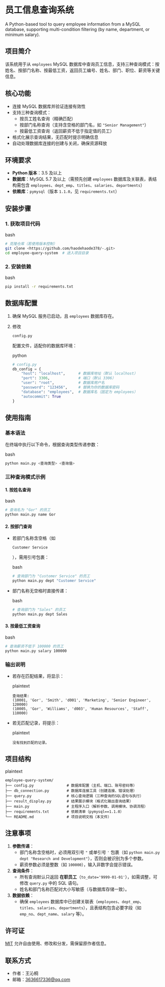 # 员工信息查询系统

A Python-based tool to query employee information from a MySQL database, supporting multi-condition filtering (by name, department, or minimum salary).

## 项目简介

该系统用于从 `employees` MySQL 数据库中查询员工信息，支持三种查询模式：按姓名、按部门名称、按最低工资，返回员工编号、姓名、部门、职位、薪资等关键信息。

## 核心功能

- 连接 MySQL 数据库并验证连接有效性
- 支持三种查询模式：
  - 按员工姓名查询（精确匹配）
  - 按部门名称查询（支持含空格的部门名，如 `"Senior Management"`）
  - 按最低工资查询（返回薪资不低于指定值的员工）
- 格式化展示查询结果，无匹配时提示明确信息
- 自动处理数据库连接的创建与关闭，确保资源释放

## 环境要求

- **Python 版本**：3.5 及以上
- **数据库**：MySQL 5.7 及以上（需预先创建 `employees` 数据库及关联表，表结构需包含 `employees`、`dept_emp`、`titles`、`salaries`、`departments`）
- **依赖库**：`pymysql`（版本 `1.1.0`，见 `requirements.txt`）

## 安装步骤

### 1. 获取项目代码

bash

```bash
# 克隆仓库（若使用版本控制）
git clone <https://github.com/haodehaode378/-.git>
cd employee-query-system  # 进入项目目录
```

### 2. 安装依赖

bash

```bash
pip install -r requirements.txt
```

## 数据库配置

1. 确保 MySQL 服务已启动，且 `employees` 数据库存在。

2. 修改

   ```
   config.py
   ```

   

   配置文件，适配你的数据库环境：

   python

   ```python
   # config.py
   db_config = {
       "host": "localhost",      # 数据库地址（默认 localhost）
       "port": 3306,             # 端口（默认 3306）
       "user": "root",           # 数据库用户名
       "password": "123456",     # 替换为你的数据库密码
       "database": "employees",  # 数据库名（固定为 employees）
       "autocommit": True
   }
   ```

## 使用指南

### 基本语法

在终端中执行以下命令，根据查询类型传递参数：

bash

```bash
python main.py <查询类型> <查询值>
```

### 三种查询模式示例

#### 1. 按姓名查询

bash

```bash
# 查询名为 "Gor" 的员工
python main.py name Gor
```

#### 2. 按部门查询

- 若部门名称含空格（如

  ```
  Customer Service
  ```

  ），需用引号包裹：

  bash

  ```bash
  # 查询部门为 "Customer Service" 的员工
  python main.py dept "Customer Service"
  ```

- 部门名称无空格时直接传递：

  bash

  ```bash
  # 查询部门为 "Sales" 的员工
  python main.py dept Sales
  ```

#### 3. 按最低工资查询

bash

```bash
# 查询薪资不低于 100000 的员工
python main.py salary 100000
```

### 输出说明

- 若存在匹配结果，将显示：

  plaintext

  ```plaintext
  查询结果:
  (10001, 'Gor', 'Smith', 'd001', 'Marketing', 'Senior Engineer', 120000)
  (10005, 'Gor', 'Williams', 'd003', 'Human Resources', 'Staff', 110000)
  ```

- 若无匹配记录，将提示：

  plaintext

  ```plaintext
  没有找到匹配的记录。
  ```

## 项目结构

plaintext

```plaintext
employee-query-system/
├── config.py               # 数据库配置（主机、端口、账号密码等）
├── db_connection.py        # 数据库连接工具（创建连接、错误处理）
├── query.py                # 核心查询逻辑（三种查询的SQL语句与执行）
├── result_display.py       # 结果展示模块（格式化输出查询结果）
├── main.py                 # 主程序入口（解析参数、调用模块、协调流程）
├── requirements.txt        # 依赖清单（pymysql==1.1.0）
└── README.md               # 项目说明文档（本文件）
```

## 注意事项

1. **参数传递**：
   - 部门名称含空格时，必须用双引号 `"` 或单引号 `'` 包裹（如 `python main.py dept "Research and Development"`），否则会被识别为多个参数。
   - 薪资参数必须是整数（如 `100000`），输入非数字会提示错误。
2. **查询条件**：
   - 所有查询默认只返回 **在职员工**（`to_date='9999-01-01'`），如需调整，可修改 `query.py` 中的 SQL 语句。
   - 姓名和部门名称匹配对大小写敏感（与数据库存储一致）。
3. **数据依赖**：
   - 确保 `employees` 数据库中已创建关联表（`employees`、`dept_emp`、`titles`、`salaries`、`departments`），且表结构包含必要字段（如 `emp_no`、`dept_name`、`salary` 等）。

## 许可证

[MIT](https://opensource.org/licenses/MIT)
允许自由使用、修改和分发，需保留原作者信息。

## 联系方式

- 作者：王沁桐
- 邮箱：3636617336@qq.com